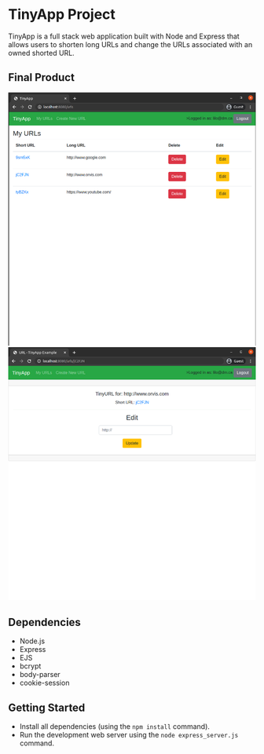 # TinyApp Project

TinyApp is a full stack web application built with Node and Express that allows users to shorten long URLs and change the URLs associated with an owned shorted URL.

## Final Product

!["screenshot of main URLs page"](https://github.com/RGilliss/tinyapp/blob/main/docs/urls-page.png?raw=true)
!["screenshot of URL edit page"](https://github.com/RGilliss/tinyapp/blob/main/docs/urls-edit.png?raw=true)

## Dependencies

- Node.js
- Express
- EJS
- bcrypt
- body-parser
- cookie-session

## Getting Started

- Install all dependencies (using the `npm install` command).
- Run the development web server using the `node express_server.js` command.
